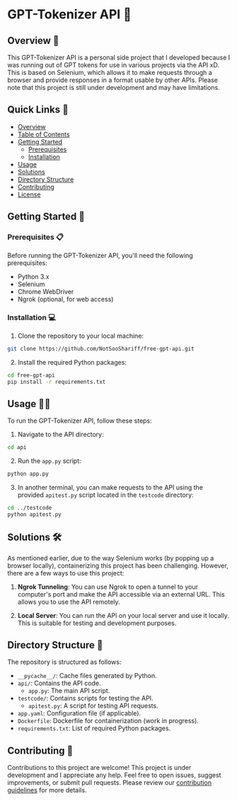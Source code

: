 # GPT-Tokenizer API 🤖

## Overview 📜

This GPT-Tokenizer API is a personal side project that I developed because I was running out of GPT tokens for use in various projects via the API xD. This is based on Selenium, which allows it to make requests through a browser and provide responses in a format usable by other APIs. Please note that this project is still under development and may have limitations.

## Quick Links 🔗


- [Overview](#overview)
- [Table of Contents](#table-of-contents)
- [Getting Started](#getting-started)
  - [Prerequisites](#prerequisites)
  - [Installation](#installation)
- [Usage](#usage)
- [Solutions](#solutions)
- [Directory Structure](#directory-structure)
- [Contributing](#contributing)
- [License](#license)

## Getting Started 🚀

### Prerequisites 📋

Before running the GPT-Tokenizer API, you'll need the following prerequisites:

- Python 3.x
- Selenium
- Chrome WebDriver
- Ngrok (optional, for web access)

### Installation 💻

1. Clone the repository to your local machine:

```bash
git clone https://github.com/NotSooShariff/free-gpt-api.git
```

2. Install the required Python packages:

```bash
cd free-gpt-api
pip install -r requirements.txt
```

## Usage 🧑‍💻

To run the GPT-Tokenizer API, follow these steps:

1. Navigate to the API directory:

```bash
cd api
```

2. Run the `app.py` script:

```bash
python app.py
```

3. In another terminal, you can make requests to the API using the provided `apitest.py` script located in the `testcode` directory:

```bash
cd ../testcode
python apitest.py
```

## Solutions 🛠️

As mentioned earlier, due to the way Selenium works (by popping up a browser locally), containerizing this project has been challenging. However, there are a few ways to use this project:

1. **Ngrok Tunneling**: You can use Ngrok to open a tunnel to your computer's port and make the API accessible via an external URL. This allows you to use the API remotely.

2. **Local Server**: You can run the API on your local server and use it locally. This is suitable for testing and development purposes.

## Directory Structure 📁

The repository is structured as follows:

- `__pycache__/`: Cache files generated by Python.
- `api/`: Contains the API code.
  - `app.py`: The main API script.
- `testcode/`: Contains scripts for testing the API.
  - `apitest.py`: A script for testing API requests.
- `app.yaml`: Configuration file (if applicable).
- `Dockerfile`: Dockerfile for containerization (work in progress).
- `requirements.txt`: List of required Python packages.

## Contributing 🤝

Contributions to this project are welcome! This project is under development and I appreciate any help. Feel free to open issues, suggest improvements, or submit pull requests. Please review our [contribution guidelines](CONTRIBUTING.md) for more details.
